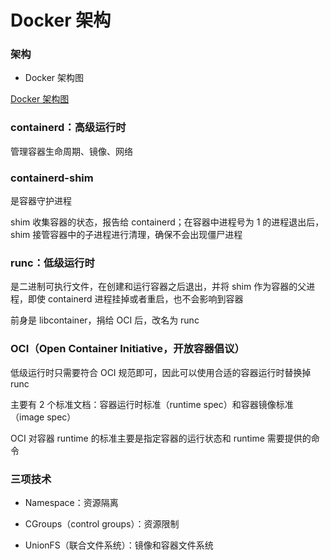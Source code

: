 # Docker 架构


### 架构

* Docker 架构图

[Docker 架构图](docker架构.png)


### containerd：高级运行时

管理容器生命周期、镜像、网络


### containerd-shim

是容器守护进程

shim 收集容器的状态，报告给 containerd；在容器中进程号为 1 的进程退出后，shim 接管容器中的子进程进行清理，确保不会出现僵尸进程


### runc：低级运行时

是二进制可执行文件，在创建和运行容器之后退出，并将 shim 作为容器的父进程，即使 containerd 进程挂掉或者重启，也不会影响到容器

前身是 libcontainer，捐给 OCI 后，改名为 runc


### OCI（Open Container Initiative，开放容器倡议）

低级运行时只需要符合 OCI 规范即可，因此可以使用合适的容器运行时替换掉 runc

主要有 2 个标准文档：容器运行时标准（runtime spec）和容器镜像标准（image spec）

OCI 对容器 runtime 的标准主要是指定容器的运行状态和 runtime 需要提供的命令


### 三项技术

* Namespace：资源隔离
  
* CGroups（control groups）：资源限制

* UnionFS（联合文件系统）：镜像和容器文件系统
